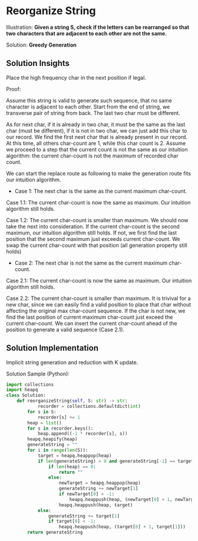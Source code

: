 # Reorganize String

Illustration: **Given a string S, check if the letters can be rearranged so that two characters that are adjacent to each other are not the same.**

Solution: **Greedy Generation**

## Solution Insights 
Place the high frequency char in the next position if legal.

Proof:

Assume this string is valid to generate such sequence, that no same character is adjacent to each other. Start from the end of string, we transverse pair of string from back. The last two char must be different.

As for next char, if it is already in two char, it must be the same as the last char (must be different), if it is not in two char, we can just add this char to our record. We find the first next char that is already present in our record. At this time, all others char-count are 1, while this char count is 2. Assume we proceed to a step that the current count is not the same as our intuition algorithm: the current char-count is not the maximum of recorded char count.

We can start the replace route as following to make the generation route fits our intuition algorithm.

- Case 1: The next char is the same as the current maximum char-count.

Case 1.1: The current char-count is now the same as maximum. Our intuition algorithm still holds.

Case 1.2: The current char-count is smaller than maximum. We should now take the next into consideration. If the current char-count is the second maximum, our intuition algorithm still holds. If not, we first find the last position that the second maximum just exceeds current char-count. We swap the current char-count with that position (all generation property still holds)

- Case 2: The next char is not the same as the current maximum char-count.

Case 2.1: The current char-count is now the same as maximum. Our intuition algorithm still holds.

Case 2.2: The current char-count is smaller than maximum. It is trivival for a new char, since we can easily find a valid position to place that char without affecting the original max char-count sequence. If the char is not new, we find the last position of current maximum char-count just exceed the current char-count. We can insert the current char-count ahead of the position to generate a valid sequence (Case 2.1).

## Solution Implementation
Implicit string generation and reduction with K update.

Solution Sample (Python):
```python
import collections
import heapq
class Solution:
    def reorganizeString(self, S: str) -> str:
            recorder = collections.defaultdict(int)
        for s in S:
            recorder[s] += 1
        heap = list()
        for s in recorder.keys():
            heap.append((-1 * recorder[s], s))
        heapq.heapify(heap)
        generateString = ""
        for i in range(len(S)):
            target = heapq.heappop(heap)
            if len(generateString) > 0 and generateString[-1] == target[1]:
                if len(heap) == 0:
                    return ""
                else:
                    newTarget = heapq.heappop(heap)
                    generateString += newTarget[1]
                    if newTarget[0] < -1:
                        heapq.heappush(heap, (newTarget[0] + 1, newTarget[1]))
                    heapq.heappush(heap, target)
            else:
                generateString += target[1]
                if target[0] < -1:
                    heapq.heappush(heap, (target[0] + 1, target[1]))
        return generateString
```